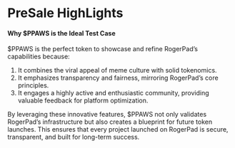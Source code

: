 # PreSale HighLights

#### **Why $PPAWS is the Ideal Test Case**

$PPAWS is the perfect token to showcase and refine RogerPad’s capabilities because:

1. It combines the viral appeal of meme culture with solid tokenomics.
2. It emphasizes transparency and fairness, mirroring RogerPad’s core principles.
3. It engages a highly active and enthusiastic community, providing valuable feedback for platform optimization.

By leveraging these innovative features, $PPAWS not only validates RogerPad’s infrastructure but also creates a blueprint for future token launches. This ensures that every project launched on RogerPad is secure, transparent, and built for long-term success.
